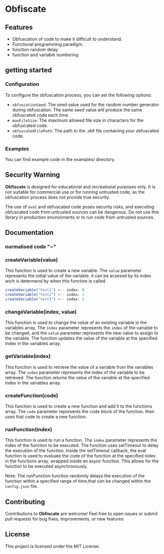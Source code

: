 # Obfiscate

## Features

- Obfuscation of code to make it difficult to understand.
- Functional programming paradigm.
- function random delay
- function and variable numbering

## getting started

### Configuration

To configure the obfuscation process, you can set the following options:

- `obfuscationSeed`: The seed value used for the random number generator during obfuscation. The same seed value will produce the same obfuscated code each time.
- `maxFileSize`: The maximum allowed file size in characters for the obfuscated code.
- `obfuscatedFilePath`: The path to the .obf file containing your obfuscated code.

### Examples

You can find example code in the examples/ directory.

## Security Warning

**Obfiscate** is designed for educational and recreational purposes only. It is not suitable for commercial use or for running untrusted code, as the obfuscation process does not provide true security.

The use of `eval` and obfuscated code poses security risks, and executing obfuscated code from untrusted sources can be dangerous. Do not use this library in production environments or to run code from untrusted sources.

## Documentation

### normalised code "~"

### createVariable(value)
This function is used to create a new variable. The `value` parameter represents the initial value of the variable. it can be acsesed by its index wich is determend by when this function is called
```javascript
createVariable("test1") <-- index: 0
createVariable("test2") <-- index: 1
createVariable("test3") <-- index: 2
```

### changeVariable(index, value)
This function is used to change the value of an existing variable in the variables array. The `index` parameter represents the `index` of the variable to be changed, and the `value` parameter represents the new value to assign to the variable. The function updates the value of the variable at the specified index in the variables array.

### getVariable(index)
This function is used to retrieve the value of a variable from the variables array. The `index` parameter represents the index of the variable to be retrieved. The function returns the value of the variable at the specified index in the variables array.

### createFunction(code)
This function is used to create a new function and add it to the functions array. The `code` parameter represents the code block of the function. then uses that code to create a new function.

### runFunction(index)
This function is used to run a function. The `index` parameter represents the index of the function to be executed. The function uses setTimeout to delay the execution of the function. Inside the setTimeout callback, the eval function is used to evaluate the code of the function at the specified index in the functions array, wrapped inside an async function. This allows for the function to be executed asynchronously.

Note: The runFunction function randomly delays the execution of the function within a specified range of time,that can be changed within the `config.json` file.

## Contributing

Contributions to **Obfiscate** are welcome! Feel free to open issues or submit pull requests for bug fixes, improvements, or new features.

## License

This project is licensed under the MIT License.
